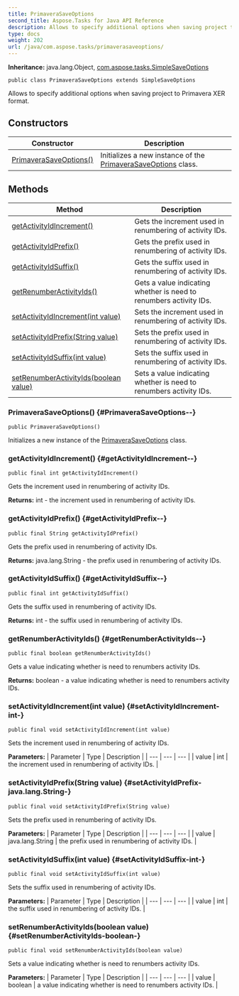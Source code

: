 ```yaml
---
title: PrimaveraSaveOptions
second_title: Aspose.Tasks for Java API Reference
description: Allows to specify additional options when saving project to Primavera XER format.
type: docs
weight: 202
url: /java/com.aspose.tasks/primaverasaveoptions/
---
```


**Inheritance:**
java.lang.Object, [com.aspose.tasks.SimpleSaveOptions](../../com.aspose.tasks/simplesaveoptions)
```
public class PrimaveraSaveOptions extends SimpleSaveOptions
```

Allows to specify additional options when saving project to Primavera XER format.
## Constructors

| Constructor | Description |
| --- | --- |
| [PrimaveraSaveOptions()](#PrimaveraSaveOptions--) | Initializes a new instance of the [PrimaveraSaveOptions](../../com.aspose.tasks/primaverasaveoptions) class. |
## Methods

| Method | Description |
| --- | --- |
| [getActivityIdIncrement()](#getActivityIdIncrement--) | Gets the increment used in renumbering of activity IDs. |
| [getActivityIdPrefix()](#getActivityIdPrefix--) | Gets the prefix used in renumbering of activity IDs. |
| [getActivityIdSuffix()](#getActivityIdSuffix--) | Gets the suffix used in renumbering of activity IDs. |
| [getRenumberActivityIds()](#getRenumberActivityIds--) | Gets a value indicating whether is need to renumbers activity IDs. |
| [setActivityIdIncrement(int value)](#setActivityIdIncrement-int-) | Sets the increment used in renumbering of activity IDs. |
| [setActivityIdPrefix(String value)](#setActivityIdPrefix-java.lang.String-) | Sets the prefix used in renumbering of activity IDs. |
| [setActivityIdSuffix(int value)](#setActivityIdSuffix-int-) | Sets the suffix used in renumbering of activity IDs. |
| [setRenumberActivityIds(boolean value)](#setRenumberActivityIds-boolean-) | Sets a value indicating whether is need to renumbers activity IDs. |
### PrimaveraSaveOptions() {#PrimaveraSaveOptions--}
```
public PrimaveraSaveOptions()
```


Initializes a new instance of the [PrimaveraSaveOptions](../../com.aspose.tasks/primaverasaveoptions) class.

### getActivityIdIncrement() {#getActivityIdIncrement--}
```
public final int getActivityIdIncrement()
```


Gets the increment used in renumbering of activity IDs.

**Returns:**
int - the increment used in renumbering of activity IDs.
### getActivityIdPrefix() {#getActivityIdPrefix--}
```
public final String getActivityIdPrefix()
```


Gets the prefix used in renumbering of activity IDs.

**Returns:**
java.lang.String - the prefix used in renumbering of activity IDs.
### getActivityIdSuffix() {#getActivityIdSuffix--}
```
public final int getActivityIdSuffix()
```


Gets the suffix used in renumbering of activity IDs.

**Returns:**
int - the suffix used in renumbering of activity IDs.
### getRenumberActivityIds() {#getRenumberActivityIds--}
```
public final boolean getRenumberActivityIds()
```


Gets a value indicating whether is need to renumbers activity IDs.

**Returns:**
boolean - a value indicating whether is need to renumbers activity IDs.
### setActivityIdIncrement(int value) {#setActivityIdIncrement-int-}
```
public final void setActivityIdIncrement(int value)
```


Sets the increment used in renumbering of activity IDs.

**Parameters:**
| Parameter | Type | Description |
| --- | --- | --- |
| value | int | the increment used in renumbering of activity IDs. |

### setActivityIdPrefix(String value) {#setActivityIdPrefix-java.lang.String-}
```
public final void setActivityIdPrefix(String value)
```


Sets the prefix used in renumbering of activity IDs.

**Parameters:**
| Parameter | Type | Description |
| --- | --- | --- |
| value | java.lang.String | the prefix used in renumbering of activity IDs. |

### setActivityIdSuffix(int value) {#setActivityIdSuffix-int-}
```
public final void setActivityIdSuffix(int value)
```


Sets the suffix used in renumbering of activity IDs.

**Parameters:**
| Parameter | Type | Description |
| --- | --- | --- |
| value | int | the suffix used in renumbering of activity IDs. |

### setRenumberActivityIds(boolean value) {#setRenumberActivityIds-boolean-}
```
public final void setRenumberActivityIds(boolean value)
```


Sets a value indicating whether is need to renumbers activity IDs.

**Parameters:**
| Parameter | Type | Description |
| --- | --- | --- |
| value | boolean | a value indicating whether is need to renumbers activity IDs. |

